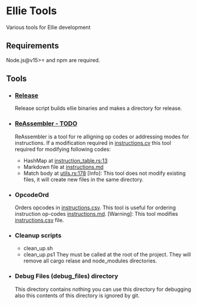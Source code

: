 # Ellie Tools
Various tools for Ellie development

## Requirements
Node.js@v15>= and npm are required.


## Tools

- ### [Release](./release.js)
    Release script builds ellie binaries and makes a directory for release.

- ### [ReAssembler - TODO](./reAssembler.js)
    ReAssembler is a tool for re alligning op codes or addressing modes for instructions. If a modification required in [instructions.cv](../bytecode/instructions.csv) this tool required for modifying following codes: 
    
    * HashMap at [instruction_table.rs:13](../bytecode/src/instruction_table.rs)
    * Markdown file at [instructions.md](../bytecode/instructions.md)
    * Match body at [utils.rs:178](../vm/src/utils.rs)
    [Info]: This tool does not modify existing files, it will create new files in the same directory.

- ### OpcodeOrd
    Orders opcodes in [instructions.csv](../bytecode/instructions.csv). This tool is useful for ordering instruction op-codes [instructions.md](../bytecode/instructions.md). [Warning]: This tool modifies [instructions.csv](../bytecode/instructions.csv) file.

- ### Cleanup scripts
    - clean_up.sh
    - clean_up.ps1
    They must be called at the root of the project. They will remove all cargo relase and node_modules directories.


- ### Debug Files (debug_files) directory
    This directory contains nothing you can use this directory for debugging also this contents of this directory is ignored by git.